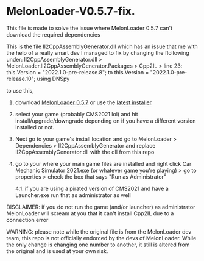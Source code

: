 # MelonLoader-V0.5.7-fix.
This file is made to solve the issue where MelonLoader 0.5.7 can't download the required dependencies 

This is the file Il2CppAssemblyGenerator.dll which has an issue that me with the help of a really smart dev I managed to fix by changing the flollowing under:
Il2CppAssemblyGenerator.dll > MelonLoader.Il2CppAssemblyGenerator.Packages > Cpp2IL > line 23:
this.Version = "2022.1.0-pre-release.8"; to this.Version = "2022.1.0-pre-release.10"; using DNSpy

to use this, 

1. download [MelonLoader 0.5.7](https://github.com/LavaGang/MelonLoader/releases/tag/v0.5.7) or use the [latest installer](https://melonwiki.xyz/#/README?id=automated-installation)

2. select your game (probably CMS2021 lol) and hit install/upgrade/downgrade depending on if you have a different version installed or not.

3. Next go to your game's install location and go to MelonLoader > Dependencies > Il2CppAssemblyGenerator and replace Il2CppAssemblyGenerator.dll with the dll from this repo 

4. go to your where your main game files are installed and right click Car Mechanic Simulator 2021.exe (or whatever game you're playing) > go to properties > check the box that says "Run as Administrator"

    4.1. if you are using a pirated version of CMS2021 and have a Launcher.exe run that as administrator as well

DISCLAIMER: if you do not run the game (and/or launcher) as administrator MelonLoader will scream at you that it can't install Cpp2IL due to a connection error

WARNING: please note while the original file is from the MelonLoader dev team, this repo is not officially endorced by the devs of MelonLoader. While the only change is changing one number to another, it still is altered from the original and is used at your own risk.
